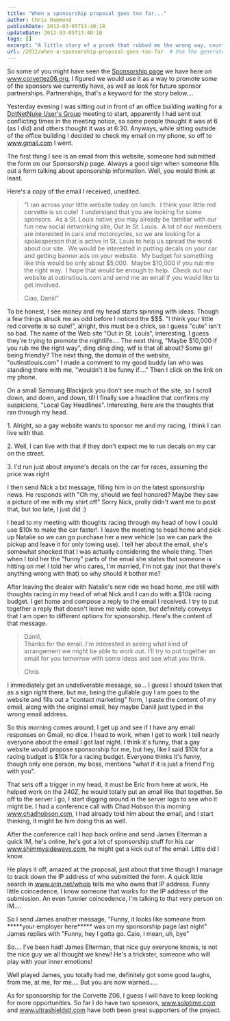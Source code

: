 ```yaml
---
title: "When a sponsorship proposal goes too far..."
author: Chris Hammond
publishDate: 2012-03-05T13:40:18
updateDate: 2012-03-05T13:40:18
tags: []
excerpt: "A little story of a prank that rubbed me the wrong way, courtesy of a \"friend\", Mr. James Elterman of www.shimmysideways.com fame."
url: /2012/when-a-sponsorship-proposal-goes-too-far  # Use the generated URL with year
---
```

<p>So some of you might have seen the <a href="https://www.corvettez06.org/SponsorInfo/tabid/81/Default.aspx">Sponsorship page</a> we have here on <a href="https://www.corvettez06.org">www.corvettez06.org</a>, I figured we would use it as a way to promote some of the sponsors we currently have, as well as look for future sponsor partnerships. Partnerships, that's a keyword for the story below....</p> <p>Yesterday evening I was sitting out in front of an office building waiting for a <a href="https://www.dnnug.com/">DotNetNuke User's Group</a> meeting to start, apparently I had sent out conflicting times in the meeting notice, so some people thought it was at 6 (as I did) and others thought it was at 6:30. Anyways, while sitting outside of the office building I decided to check my email on my phone, so off to <a href="https://www.gmail.com">www.gmail.com</a> I went.</p> <p>The first thing I see is an email from this website, someone had submitted the form on our Sponsorship page. Always a good sign when someone fills out a form talking about sponsorship information. Well, you would think at least.</p> <p>Here's a copy of the email I received, unedited.</p> <blockquote dir="ltr" style="margin-right: 0px"> <p>&quot;I ran across your little website today on lunch.&nbsp; I think your little red corvette is so cute!&nbsp; I understand that you are looking for some sponsors.&nbsp; As a St. Louis native you may already be familiar with our fun new social networking site, Out In St. Louis.&nbsp; A lot of our members are interested in cars and motorcycles, so we are looking for a spokesperson that is active in St. Louis to help us spread the word about our site.&nbsp; We would be interested in putting decals on your car and getting banner ads on your website.&nbsp; My budget for something like this would be only about $5,000.&nbsp; Maybe $10,000 if you rub me the right way.&nbsp; I hope that would be enough to help.&nbsp; Check out our website at outinstlouis.com and send me an email if you would like to get involved.</p> <p>Ciao, Daniil&quot;</p> </blockquote> <p>To be honest, I see money and my head starts spinning with ideas. Though a few things struck me as odd before I noticed the $$$. &quot;I think your little red corvette is so cute!&quot;, alright, this must be a chick, so I guess &quot;cute&quot; isn't so bad. The name of the Web site &quot;Out in St. Louis&quot;, interesting, I guess they're trying to promote the nightlife.... The next thing, &quot;Maybe $10,000 if you rub me the right way&quot;, ding ding ding, wtf is that all about? Some girl being friendly? The next thing, the domain of the website, &quot;outinstlouis.com&quot; I made a comment to my good buddy Ian who was standing there with me, &quot;wouldn't it be funny if....&quot; Then I click on the link on my phone.</p> <p>On a small Samsung Blackjack you don't see much of the site, so I scroll down, and down, and down, till I finally see a headline that confirms my suspicions, &quot;Local Gay Headlines&quot;. Interesting, here are the thoughts that ran through my head.</p> <p>1. Alright, so a gay website wants to sponsor me and my racing, I think I can live with that.</p> <p>2. Well, I can live with that if they don't expect me to run decals on my car on the street.</p> <p>3. I'd run just about anyone's decals on the car for races, assuming the price was right</p> <p>I then send Nick a txt message, filling him in on the latest sponsorship news. He responds with &quot;Oh my, should we feel honored? Maybe they saw a picture of me with my shirt off&quot; Sorry Nick, prolly didn't want me to post that, but too late, I just did :)</p> <p>I head to my meeting with thoughts racing through my head of how I could use $10k to make the car faster!.&nbsp;I leave the meeting to head home and pick up Natalie so we can go purchase her a new vehicle (so we can park the pickup and leave it for only towing use). I tell her about the email, she's somewhat shocked that I was actually considering the whole thing. Then when I told her the &quot;funny&quot; parts of the email she states that someone is hitting on me! I told her who cares, I'm married, I'm not gay (not that there's anything wrong with that) so why should it bother me?</p> <p>After leaving the dealer with Natalie's new ride we head home, me still with thoughts racing in my head of what Nick and I can do with a $10k racing budget. I get home and compose a reply to the email I received. I try to put together a reply that doesn't leave me wide open, but definitely conveys that I am open to different options for sponsorship. Here's the content of that message.</p> <blockquote dir="ltr" style="margin-right: 0px"> <p>Daniil,<br /> Thanks for the email. I'm interested in seeing what kind of arrangement we might be able to work out. I'll try to put together an email for you tomorrow with some ideas and see what you think.</p> <p>Chris</p> </blockquote> <p>I immediately get an undeliverable message, so... I guess I should taken that as a sign right there, but me, being the gullable guy I am goes to the website and fills out a &quot;contact marketing&quot; form, I paste the content of my email, along with the original email, hey maybe Daniil just typed in the wrong email address.</p> <p>So this morning comes around, I get up and see if I have any email responses on Gmail, no dice. I head to work, when I get to work I tell nearly everyone about the email I got last night. I think it's funny, that a gay website would propose sponsorship for me, but hey, like I said $10k for a racing budget is $10k for a racing budget. Everyone thinks it's funny, though only one person, my boss, mentions &quot;what if it is just a friend f'ng with you&quot;.</p> <p>That sets off a trigger in my head, it must be Eric from here at work. He helped work on the 240Z, he would totally put an email like that together. So off to the server I go, I start digging around in the server logs to see who it might be. I had a conference call with Chad Hobson this morning <a href="https://www.chadhobson.com">www.chadhobson.com</a>, I had already told him about the email, and I start thinking, it might be him doing this as well.</p> <p>After the conference call I hop back online and send James Elterman a quick IM, he's online, he's got a lot of sponsorship stuff for his car <a href="https://www.shimmysideways.com">www.shimmysideways.com</a>, he might get a kick out of the email. Little did I know.</p> <p>He plays it off, amazed at the proposal, just about that time though I manage to track down the IP address of who submitted the form. A quick little search in <a href="https://www.arin.net/whois">www.arin.net/whois</a> tells me who owns that IP address. Funny little coincedence, I know someone that works for the IP address of the submission. An even funnier coincedence, I'm talking to that very person on IM....</p> <p>So I send James another message, &quot;Funny, it looks like someone from *****your employer here***** was on my sponsorship page last night&quot; James replies with &quot;Funny, hey I gotta go. Caio, I mean, uh, bye&quot;</p> <p>So.... I've been had! James Elterman, that nice guy everyone knows, is not the nice guy we all thought we knew! He's a trickster, someone who will play with your inner emotions!</p> <p>Well played James, you totally had me, definitely got some good laughs, from me, at me, for me.... But you are now warned..... <img alt="" src="/Providers/HtmlEditorProviders/Fck/FCKeditor/editor/images/smiley/msn/devil_smile.gif" /></p> <p>As for sponsorship for the Corvette Z06, I guess I will have to keep looking for more opportunities. So far I do have two sponsors, <a href="https://www.solotime.com">www.solotime.com</a> and <a href="https://www.ultrashieldstl.com">www.ultrashieldstl.com</a> have both been great supporters of the project.</p>
